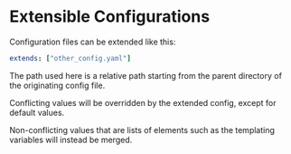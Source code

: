 # Extensible Configurations

Configuration files can be extended like this:

```yaml
extends: ["other_config.yaml"]
```

The path used here is a relative path starting from the parent directory of the originating config file.

Conflicting values will be overridden by the extended config, except for default values. 

Non-conflicting values that are lists of elements such as the templating variables will instead be merged.
